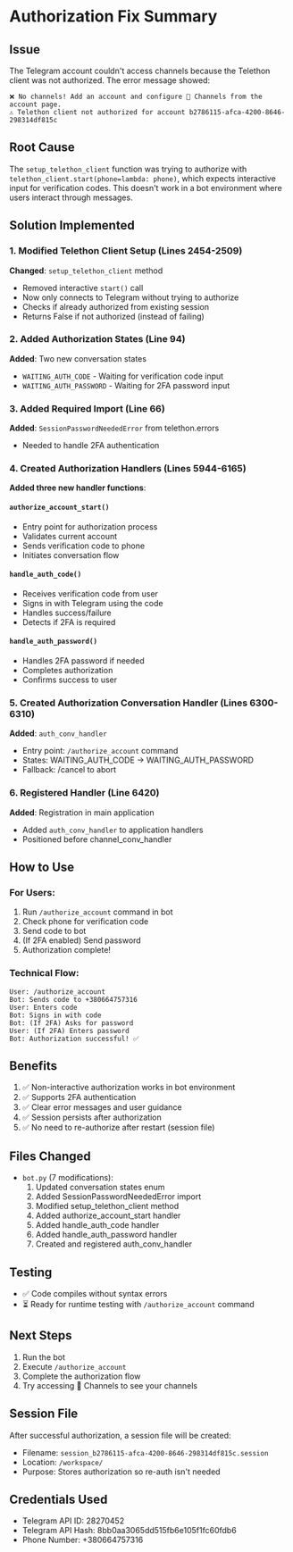 # Authorization Fix Summary

## Issue
The Telegram account couldn't access channels because the Telethon client was not authorized. The error message showed:
```
❌ No channels! Add an account and configure 📡 Channels from the account page.
⚠️ Telethon client not authorized for account b2786115-afca-4200-8646-298314df815c
```

## Root Cause
The `setup_telethon_client` function was trying to authorize with `telethon_client.start(phone=lambda: phone)`, which expects interactive input for verification codes. This doesn't work in a bot environment where users interact through messages.

## Solution Implemented

### 1. Modified Telethon Client Setup (Lines 2454-2509)
**Changed**: `setup_telethon_client` method
- Removed interactive `start()` call
- Now only connects to Telegram without trying to authorize
- Checks if already authorized from existing session
- Returns False if not authorized (instead of failing)

### 2. Added Authorization States (Line 94)
**Added**: Two new conversation states
- `WAITING_AUTH_CODE` - Waiting for verification code input
- `WAITING_AUTH_PASSWORD` - Waiting for 2FA password input

### 3. Added Required Import (Line 66)
**Added**: `SessionPasswordNeededError` from telethon.errors
- Needed to handle 2FA authentication

### 4. Created Authorization Handlers (Lines 5944-6165)
**Added three new handler functions**:

#### `authorize_account_start()`
- Entry point for authorization process
- Validates current account
- Sends verification code to phone
- Initiates conversation flow

#### `handle_auth_code()`
- Receives verification code from user
- Signs in with Telegram using the code
- Handles success/failure
- Detects if 2FA is required

#### `handle_auth_password()`
- Handles 2FA password if needed
- Completes authorization
- Confirms success to user

### 5. Created Authorization Conversation Handler (Lines 6300-6310)
**Added**: `auth_conv_handler`
- Entry point: `/authorize_account` command
- States: WAITING_AUTH_CODE → WAITING_AUTH_PASSWORD
- Fallback: /cancel to abort

### 6. Registered Handler (Line 6420)
**Added**: Registration in main application
- Added `auth_conv_handler` to application handlers
- Positioned before channel_conv_handler

## How to Use

### For Users:
1. Run `/authorize_account` command in bot
2. Check phone for verification code
3. Send code to bot
4. (If 2FA enabled) Send password
5. Authorization complete!

### Technical Flow:
```
User: /authorize_account
Bot: Sends code to +380664757316
User: Enters code
Bot: Signs in with code
Bot: (If 2FA) Asks for password
User: (If 2FA) Enters password
Bot: Authorization successful! ✅
```

## Benefits
1. ✅ Non-interactive authorization works in bot environment
2. ✅ Supports 2FA authentication
3. ✅ Clear error messages and user guidance
4. ✅ Session persists after authorization
5. ✅ No need to re-authorize after restart (session file)

## Files Changed
- `bot.py` (7 modifications):
  1. Updated conversation states enum
  2. Added SessionPasswordNeededError import
  3. Modified setup_telethon_client method
  4. Added authorize_account_start handler
  5. Added handle_auth_code handler
  6. Added handle_auth_password handler
  7. Created and registered auth_conv_handler

## Testing
- ✅ Code compiles without syntax errors
- ⏳ Ready for runtime testing with `/authorize_account` command

## Next Steps
1. Run the bot
2. Execute `/authorize_account`
3. Complete the authorization flow
4. Try accessing 📡 Channels to see your channels

## Session File
After successful authorization, a session file will be created:
- Filename: `session_b2786115-afca-4200-8646-298314df815c.session`
- Location: `/workspace/`
- Purpose: Stores authorization so re-auth isn't needed

## Credentials Used
- Telegram API ID: 28270452
- Telegram API Hash: 8bb0aa3065dd515fb6e105f1fc60fdb6
- Phone Number: +380664757316
